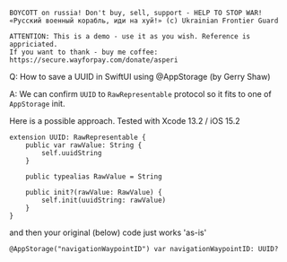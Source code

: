 ```
BOYCOTT on russia! Don't buy, sell, support - HELP TO STOP WAR!
«Русский военный корабль, иди на хуй!» (c) Ukrainian Frontier Guard

ATTENTION: This is a demo - use it as you wish. Reference is appriciated.
If you want to thank - buy me coffee: https://secure.wayforpay.com/donate/asperi
```

Q: How to save a UUID in SwiftUI using @AppStorage (by Gerry Shaw)

A: We can confirm `UUID` to `RawRepresentable` protocol so it fits to one of `AppStorage` init.

Here is a possible approach. Tested with Xcode 13.2 / iOS 15.2

```
extension UUID: RawRepresentable {
	public var rawValue: String {
		self.uuidString
	}

	public typealias RawValue = String

	public init?(rawValue: RawValue) {
		self.init(uuidString: rawValue)
	}
}
```

and then your original (below) code just works 'as-is'

```
@AppStorage("navigationWaypointID") var navigationWaypointID: UUID?
```

